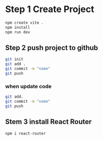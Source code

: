 # Step 1 Create Project
```bash
npm create vite .
npm install
npm run dev
```

## Step 2 push project to github
```bash
git init
git add .
git commit -m "name"
git push
```

### when update code
```bash
git add.
git commit -m "name"
git push
```
## Stem 3 install React Router
```bash
npm i react-router
```

